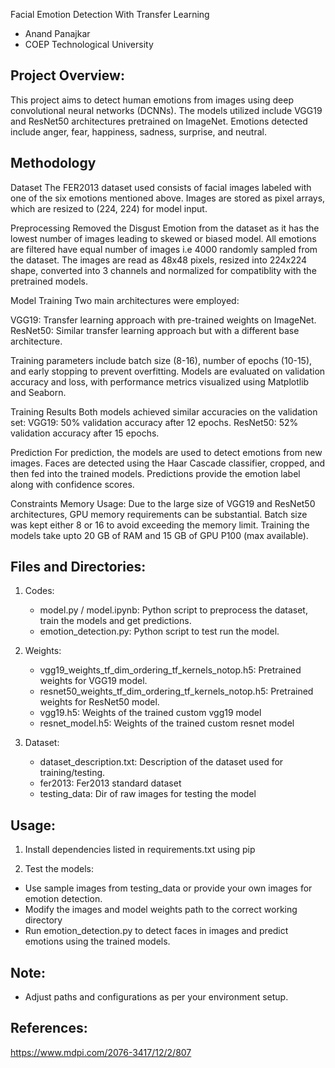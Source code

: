 Facial Emotion Detection With Transfer Learning 

- Anand Panajkar
- COEP Technological University 

Project Overview:
-----------------
This project aims to detect human emotions from images using deep convolutional neural networks (DCNNs). The models utilized include VGG19 and ResNet50 architectures pretrained on ImageNet. Emotions detected include anger, fear, happiness, sadness, surprise, and neutral.

Methodology
-----------
Dataset
The FER2013 dataset used consists of facial images labeled with one of the six emotions mentioned above. Images are stored as pixel arrays, which are resized to (224, 224) for model input.

Preprocessing
Removed the Disgust Emotion from the dataset as it has the lowest number of images leading to skewed or biased model. All emotions are filtered have equal number of images i.e 4000 randomly sampled from the dataset.
The images are read as 48x48 pixels, resized into 224x224 shape, converted into 3 channels and normalized for compatiblity with the pretrained models. 

Model Training
Two main architectures were employed:

VGG19: Transfer learning approach with pre-trained weights on ImageNet.
ResNet50: Similar transfer learning approach but with a different base architecture.

Training parameters include batch size (8-16), number of epochs (10-15), and early stopping to prevent overfitting. Models are evaluated on validation accuracy and loss, with performance metrics visualized using Matplotlib and Seaborn.

Training Results
Both models achieved similar accuracies on the validation set:
VGG19: 50% validation accuracy after 12 epochs.
ResNet50: 52% validation accuracy after 15 epochs.

Prediction
For prediction, the models are used to detect emotions from new images. Faces are detected using the Haar Cascade classifier, cropped, and then fed into the trained models. Predictions provide the emotion label along with confidence scores.

Constraints
Memory Usage: Due to the large size of VGG19 and ResNet50 architectures, GPU memory requirements can be substantial. Batch size was kept either 8 or 16 to avoid exceeding the memory limit. 
Training the models take upto 20 GB of RAM and 15 GB of GPU P100 (max available).


Files and Directories:
----------------------
1. Codes: 
   - model.py / model.ipynb: Python script to preprocess the dataset, train the models and get predictions.
   - emotion_detection.py: Python script to test run the model. 

2. Weights: 
   - vgg19_weights_tf_dim_ordering_tf_kernels_notop.h5: Pretrained weights for VGG19 model.
   - resnet50_weights_tf_dim_ordering_tf_kernels_notop.h5: Pretrained weights for ResNet50 model.
   - vgg19.h5: Weights of the trained custom vgg19 model 
   - resnet_model.h5: Weights of the trained custom resnet model 

3. Dataset:
   - dataset_description.txt: Description of the dataset used for training/testing.
   - fer2013: Fer2013 standard dataset 
   - testing_data: Dir of raw images for testing the model 

Usage:
------
1. Install dependencies listed in requirements.txt using pip

2. Test the models:
- Use sample images from testing_data or provide your own images for emotion detection.
- Modify the images and model weights path to the correct working directory 
- Run emotion_detection.py to detect faces in images and predict emotions using the trained models.
	

Note:
-----
- Adjust paths and configurations as per your environment setup.

References:
------
https://www.mdpi.com/2076-3417/12/2/807

